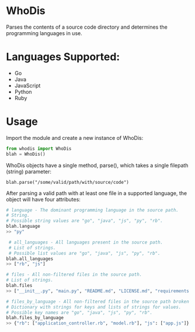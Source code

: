 # WhoDis
Parses the contents of a source code directory and determines the programming languages in use.

# Languages Supported:
* Go
* Java
* JavaScript
* Python
* Ruby

# Usage
Import the module and create a new instance of WhoDis:
```python
from whodis import WhoDis
blah = WhoDis()
```

WhoDis objects have a single method, parse(), which takes a single filepath (string) parameter:
```
blah.parse("/some/valid/path/with/source/code")
```

After parsing a valid path with at least one file in a supported language, the object will have four attributes:
```python
# language - The dominant programming language in the source path.
# String.
# Possible string values are "go", "java", "js", "py", "rb".
blah.language
>> "py"

 # all_languages - All languages present in the source path.
 # List of strings.
 # Possible list values are "go", "java", "js", "py", "rb".
blah.all_languages
>> ["rb", "js"]

# files - All non-filtered files in the source path.
# List of strings.
blah.files
>> ["__init__.py", "main.py", "README.md", "LICENSE.md", "requirements.txt"]

# files_by_language - All non-filtered files in the source path broken down by language.
# Dictionary with strings for keys and lists of strings for values.
# Possible key names are "go", "java", "js", "py", "rb".
blah.files_by_language
>> {"rb": ["application_controller.rb", "model.rb"], "js": ["app.js"]}
```
